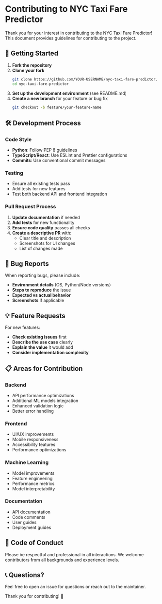 # Contributing to NYC Taxi Fare Predictor

Thank you for your interest in contributing to the NYC Taxi Fare Predictor! This document provides guidelines for contributing to the project.

## 🚀 Getting Started

1. **Fork the repository**
2. **Clone your fork**
   ```bash
   git clone https://github.com/YOUR-USERNAME/nyc-taxi-fare-predictor.git
   cd nyc-taxi-fare-predictor
   ```
3. **Set up the development environment** (see README.md)
4. **Create a new branch** for your feature or bug fix
   ```bash
   git checkout -b feature/your-feature-name
   ```

## 🛠️ Development Process

### Code Style
- **Python**: Follow PEP 8 guidelines
- **TypeScript/React**: Use ESLint and Prettier configurations
- **Commits**: Use conventional commit messages

### Testing
- Ensure all existing tests pass
- Add tests for new features
- Test both backend API and frontend integration

### Pull Request Process
1. **Update documentation** if needed
2. **Add tests** for new functionality
3. **Ensure code quality** passes all checks
4. **Create a descriptive PR** with:
   - Clear title and description
   - Screenshots for UI changes
   - List of changes made

## 🐛 Bug Reports

When reporting bugs, please include:
- **Environment details** (OS, Python/Node versions)
- **Steps to reproduce** the issue
- **Expected vs actual behavior**
- **Screenshots** if applicable

## 💡 Feature Requests

For new features:
- **Check existing issues** first
- **Describe the use case** clearly
- **Explain the value** it would add
- **Consider implementation complexity**

## 📋 Areas for Contribution

### Backend
- API performance optimizations
- Additional ML models integration
- Enhanced validation logic
- Better error handling

### Frontend
- UI/UX improvements
- Mobile responsiveness
- Accessibility features
- Performance optimizations

### Machine Learning
- Model improvements
- Feature engineering
- Performance metrics
- Model interpretability

### Documentation
- API documentation
- Code comments
- User guides
- Deployment guides

## 🤝 Code of Conduct

Please be respectful and professional in all interactions. We welcome contributors from all backgrounds and experience levels.

## 📞 Questions?

Feel free to open an issue for questions or reach out to the maintainer.

Thank you for contributing! 🙏
